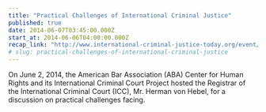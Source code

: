 ```yaml
---
title: "Practical Challenges of International Criminal Justice"
published: true
date: 2014-06-07T03:45:00.000Z
start_at: 2014-06-06T04:00:00.000Z
recap_link: "http://www.international-criminal-justice-today.org/event/2014/06/02/practical-challenges-icc/"
# slug: practical-challenges-of-international-criminal-justice
---
```


On June 2, 2014, the American Bar Association (ABA) Center for Human Rights and its International Criminal Court Project hosted the Registrar of the International Criminal Court (ICC), Mr. Herman von Hebel, for a discussion on practical challenges facing.

